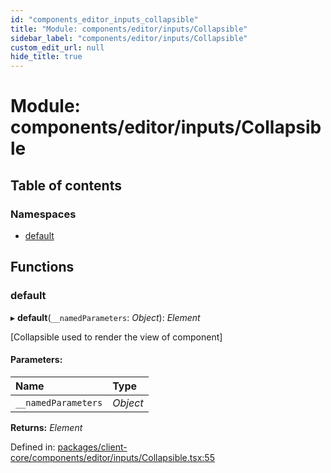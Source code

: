 ```yaml
---
id: "components_editor_inputs_collapsible"
title: "Module: components/editor/inputs/Collapsible"
sidebar_label: "components/editor/inputs/Collapsible"
custom_edit_url: null
hide_title: true
---
```


# Module: components/editor/inputs/Collapsible

## Table of contents

### Namespaces

- [default](components_editor_inputs_collapsible.default.md)

## Functions

### default

▸ **default**(`__namedParameters`: *Object*): *Element*

[Collapsible used to render the view of component]

#### Parameters:

Name | Type |
:------ | :------ |
`__namedParameters` | *Object* |

**Returns:** *Element*

Defined in: [packages/client-core/components/editor/inputs/Collapsible.tsx:55](https://github.com/xr3ngine/xr3ngine/blob/66a84a950/packages/client-core/components/editor/inputs/Collapsible.tsx#L55)
